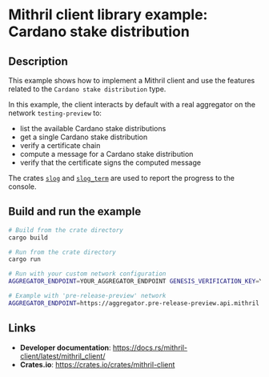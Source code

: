 # Mithril client library example: Cardano stake distribution

## Description

This example shows how to implement a Mithril client and use the features related to the `Cardano stake distribution` type.

In this example, the client interacts by default with a real aggregator on the network `testing-preview` to:

- list the available Cardano stake distributions
- get a single Cardano stake distribution
- verify a certificate chain
- compute a message for a Cardano stake distribution
- verify that the certificate signs the computed message

The crates [`slog`](https://docs.rs/slog/latest/slog/) and [`slog_term`](https://docs.rs/slog-term/latest/slog_term/) are used to report the progress to the console.

## Build and run the example

```bash
# Build from the crate directory
cargo build

# Run from the crate directory
cargo run

# Run with your custom network configuration
AGGREGATOR_ENDPOINT=YOUR_AGGREGATOR_ENDPOINT GENESIS_VERIFICATION_KEY=YOUR_GENESIS_VERIFICATION_KEY cargo run

# Example with 'pre-release-preview' network
AGGREGATOR_ENDPOINT=https://aggregator.pre-release-preview.api.mithril.network/aggregator GENESIS_VERIFICATION_KEY=$(curl -s https://raw.githubusercontent.com/input-output-hk/mithril/main/mithril-infra/configuration/pre-release-preview/genesis.vkey) cargo run
```

## Links

- **Developer documentation**: https://docs.rs/mithril-client/latest/mithril_client/
- **Crates.io**: https://crates.io/crates/mithril-client
